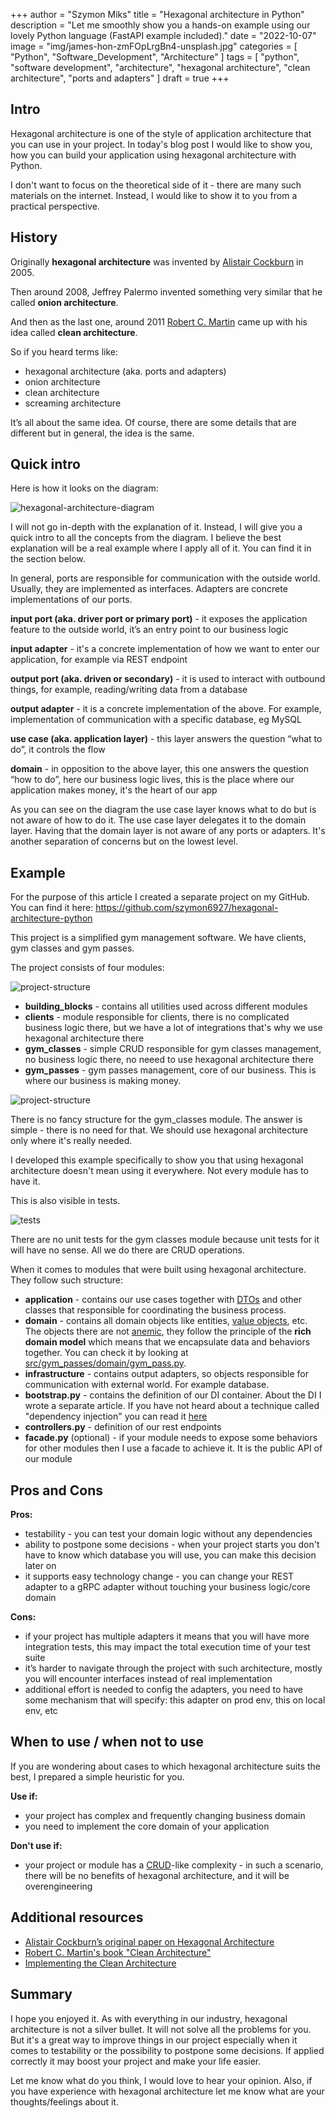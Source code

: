 +++
author = "Szymon Miks"
title = "Hexagonal architecture in Python"
description = "Let me smoothly show you a hands-on example using our lovely Python language (FastAPI example included)."
date = "2022-10-07"
image = "img/james-hon-zmFOpLrgBn4-unsplash.jpg"
categories = [
     "Python", "Software_Development", "Architecture"
]
tags = [
    "python",
    "software development",
    "architecture",
    "hexagonal architecture",
    "clean architecture",
    "ports and adapters"
]
draft = true
+++

## Intro

Hexagonal architecture is one of the style of application architecture that you can use in your project.
In today's blog post I would like to show you, how you can build your application using hexagonal architecture with Python.

I don't want to focus on the theoretical side of it - there are many such materials on the internet.
Instead, I would like to show it to you from a practical perspective.

## History

Originally **hexagonal architecture** was invented by [Alistair Cockburn](https://en.wikipedia.org/wiki/Alistair_Cockburn) in 2005.

Then around 2008, Jeffrey Palermo invented something very similar that he called **onion architecture**.

And then as the last one, around 2011 [Robert C. Martin](https://en.wikipedia.org/wiki/Robert_C._Martin) came up with his idea called **clean architecture**.

So if you heard terms like:
- hexagonal architecture (aka. ports and adapters)
- onion architecture
- clean architecture
- screaming architecture

It’s all about the same idea. Of course, there are some details that are different but in general, the idea is the same.


## Quick intro

Here is how it looks on the diagram:

![hexagonal-architecture-diagram](img/hexagonal-architecture-diagram.jpg)

I will not go in-depth with the explanation of it.
Instead, I will give you a quick intro to all the concepts from the diagram.
I believe the best explanation will be a real example where I apply all of it.
You can find it in the section below.

In general, ports are responsible for communication with the outside world.
Usually, they are implemented as interfaces.
Adapters are concrete implementations of our ports.

**input port (aka. driver port or primary port)** - it exposes the application feature to the outside world, it’s an entry point to our business logic

**input adapter** - it's a concrete implementation of how we want to enter our application, for example via REST endpoint

**output port (aka. driven or secondary)** - it is used to interact with outbound things, for example, reading/writing data from a database

**output adapter** - it is a concrete implementation of the above. For example, implementation of communication with a specific database, eg MySQL

**use case (aka. application layer)** - this layer answers the question “what to do”, it controls the flow

**domain** - in opposition to the above layer, this one answers the question “how to do”, here our business logic lives, this is the place where our application makes money, it's the heart of our app

As you can see on the diagram the use case layer knows what to do but is not aware of how to do it.
The use case layer delegates it to the domain layer.
Having that the domain layer is not aware of any ports or adapters.
It's another separation of concerns but on the lowest level.


## Example

For the purpose of this article I created a separate project on my GitHub. You can find it here:
https://github.com/szymon6927/hexagonal-architecture-python

This project is a simplified gym management software. We have clients, gym classes and gym passes.

The project consists of four modules:

![project-structure](img/project-structure.png)

- **building_blocks** - contains all utilities used across different modules
- **clients** - module responsible for clients, there is no complicated business logic there, but we have a lot of integrations
that's why we use hexagonal architecture there
- **gym_classes** - simple CRUD responsible for gym classes management, no business logic there, no neeed to use hexagonal architecture there
- **gym_passes** - gym passes management, core of our business. This is where our business is making money.

![project-structure](img/project-strucutre-all.png)

There is no fancy structure for the gym_classes module. The answer is simple - there is no need for that.
We should use hexagonal architecture only where it's really needed.

I developed this example specifically to show you that using hexagonal architecture doesn't mean using it everywhere.
Not every module has to have it.

This is also visible in tests.

![tests](img/tests.png)

There are no unit tests for the gym classes module because unit tests for it will have no sense.
All we do there are CRUD operations.

When it comes to modules that were built using hexagonal architecture. They follow such structure:
- **application** - contains our use cases together with [DTOs](https://en.wikipedia.org/wiki/Data_transfer_object)
and other classes that responsible for coordinating the business process.
- **domain** - contains all domain objects like entities, [value objects](https://blog.szymonmiks.pl/p/value-objects-with-python/), etc.
The objects there are not [anemic](https://martinfowler.com/bliki/AnemicDomainModel.html),
they follow the principle of the **rich domain model** which means that we encapsulate data
and behaviors together.
You can check it by looking at [src/gym_passes/domain/gym_pass.py](https://github.com/szymon6927/hexagonal-architecture-python/blob/master/src/gym_passes/domain/gym_pass.py).
- **infrastructure** - contains output adapters, so objects responsible for communication with external world. For example database.
- **bootstrap.py** - contains the definition of our DI container. About the DI I wrote a separate article.
If you have not heard about a technique called "dependency injection" you can read it
[here](https://blog.szymonmiks.pl/p/dependency-injection-with-python-make-it-easy/)
- **controllers.py** - definition of our rest endpoints
- **facade.py** (optional) - if your module needs to expose some behaviors for other modules then I use a facade to achieve it.
It is the public API of our module



## Pros and Cons

**Pros:**
- testability - you can test your domain logic without any dependencies
- ability to postpone some decisions - when your project starts you don't have to know which database you will use, you can make this decision later on
- it supports easy technology change - you can change your REST adapter to a gRPC adapter without touching your business logic/core domain

**Cons:**
- if your project has multiple adapters it means that you will have more integration tests, this may impact the total execution time of your test suite
- it’s harder to navigate through the project with such architecture, mostly you will encounter interfaces instead of real implementation
- additional effort is needed to config the adapters, you need to have some mechanism that will specify: this adapter on prod env, this on local env, etc

## When to use / when not to use

If you are wondering about cases to which hexagonal architecture suits the best, I prepared a simple heuristic for you.

**Use if:**
- your project has complex and frequently changing business domain
- you need to implement the core domain of your application

**Don't use if:**
- your project or module has a [CRUD](https://en.wikipedia.org/wiki/Create,_read,_update_and_delete)-like complexity -
in such a scenario, there will be no benefits of hexagonal architecture, and it will be overengineering


## Additional resources

- [Alistair Cockburn’s original paper on Hexagonal Architecture](https://alistair.cockburn.us/hexagonal-architecture/)
- [Robert C. Martin's book "Clean Architecture"](https://www.amazon.com/Clean-Architecture-Craftsmans-Software-Structure/dp/0134494164)
- [Implementing the Clean Architecture](https://leanpub.com/implementing-the-clean-architecture)

## Summary

I hope you enjoyed it.
As with everything in our industry, hexagonal architecture is not a silver bullet.
It will not solve all the problems for you.
But it's a great way to improve things in our project especially when it comes to testability or the possibility to postpone some decisions.
If applied correctly it may boost your project and make your life easier.

Let me know what do you think, I would love to hear your opinion.
Also, if you have experience with hexagonal architecture let me know what are your thoughts/feelings about it.
